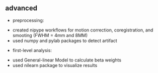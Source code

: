 ## **advanced**

* preprocessing: 
- created nipype workflows for motion correction, coregistration, and smooting (FWHM = 4mm and 8MM)
- used numpy and pylab packages to detect artifact 

* first-level analysis:
- used General-linear Model to calculate beta weights
- used nilearn package to visualize results

